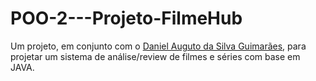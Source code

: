 # POO-2---Projeto-FilmeHub
Um projeto, em conjunto com o [Daniel Auguto da Silva Guimarães](https://github.com/silva-guimaraes), para projetar um sistema de análise/review de filmes e séries com base em JAVA.
